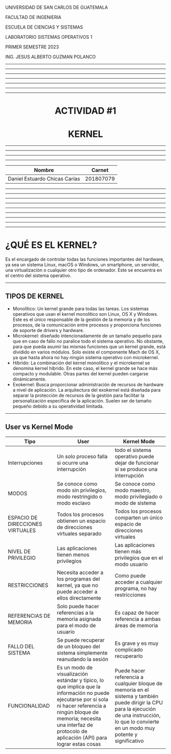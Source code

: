 <p>UNIVERSIDAD DE SAN CARLOS DE GUATEMALA</p>
<p>FACULTAD DE INGENIERIA</p>
<p>ESCUELA DE CIENCIAS Y SISTEMAS</p>
<p>LABORATORIO SISTEMAS OPERATIVOS 1 </p>
<p>PRIMER SEMESTRE 2023</p>
<p>ING. JESUS ALBERTO GUZMAN POLANCO</p>

---


---


---


---


---


---


---

<center> <h1>ACTIVIDAD #1</h1> </center>
<center> <h1>KERNEL</h1> </center>



---


---


---


---



| Nombre   |      Carnet      |  
|----------|:-------------:|
| Daniel Estuardo Chicas Carías    | 201807079 |  


---


---


---


---




---


---


---


---


---

# <a name="nothing"></a>¿QUÉ ES EL KERNEL?
Es el encargado de controlar todas las funciones importantes del hardware, ya sea un sistema Linux, macOS o Windows, un smartphone, un servidor, una virtualización o cualquier otro tipo de ordenador. Este se encuentra en el centro del sistema operativo.

---

## <a name="nothing"></a>TIPOS DE KERNEL
-  Monolítico: Un kernel grande para todas las tareas. Los sistemas operativos que usan el kernel monolítico son Linux, OS X y Windows. Este es el único responsable de la gestión de la memoria y de los procesos, de la comunicación entre procesos y proporciona funciones de soporte de drivers y hardware.
-  Microkernel: diseñado intencionadamente de un tamaño pequeño para que en caso de fallo no paralice todo el sistema operativo. No obstante, para que pueda asumir las mismas funciones que un kernel grande, está dividido en varios módulos. Solo existe el componente Mach de OS X, ya que hasta ahora no hay ningún sistema operativo con microkernel.
-  Híbrido: La combinación del kernel monolítico y el microkernel se denomina kernel híbrido. En este caso, el kernel grande se hace más compacto y modulable. Otras partes del kernel pueden cargarse dinámicamente.
-  Exokernel: Busca proporcionar administración de recursos de hardware a nivel de aplicación. La arquitectura del exokernel está diseñada para separar la protección de recursos de la gestión para facilitar la personalización específica de la aplicación. Suelen ser de tamaño pequeño debido a su operatividad limitada.

---

## <a name="nothing"></a> User vs Kernel Mode

|Tipo | User | Kernel Mode |
| ------ | ------ | ------ |
| Interrupciones |  Un solo proceso falla si ocurre una interrupción |  todo el sistema operativo puede dejar de funcionar si se produce una interrupción |
| MODOS | Se conoce como modo sin privilegios, modo restringido o modo esclavo | Se conoce como modo maestro, modo privilegiado o modo de sistema |
| ESPACIO DE DIRECCIONES VIRTUALES | Todos los procesos obtienen un espacio de direcciones virtuales separado | Todos los procesos comparten un único espacio de direcciones virtuales |
| NIVEL DE PRIVILEGIO | Las aplicaciones tienen menos privilegios | Las aplicaciones tienen más privilegios que en el modo usuario |
| RESTRICCIONES | Necesita acceder a los programas del kernel, ya que no puede acceder a ellos directamente | Como puede acceder a cualquier programa, no hay restricciones |
| REFERENCIAS DE MEMORIA | Solo puede hacer referencias a la memoria asignada para el modo de usuario | Es capaz de hacer referencia a ambas áreas de memoria |
| FALLO DEL SISTEMA | Se puede recuperar de un bloqueo del sistema simplemente reanudando la sesión | Es grave y es muy complicado recuperarlo | 
| FUNCIONALIDAD | Es un modo de visualización estándar y típico, lo que implica que la información no puede ejecutarse por sí sola ni hacer referencia a ningún bloque de memoria; necesita una interfaz de protocolo de aplicación (API) para lograr estas cosas | Puede hacer referencia a cualquier bloque de memoria en el sistema y también puede dirigir la CPU para la ejecución de una instrucción, lo que lo convierte en un modo muy potente y significativo |

